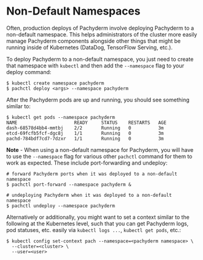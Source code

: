 # Non-Default Namespaces

Often, production deploys of Pachyderm involve deploying Pachyderm to a non-default namespace. This helps administrators of the cluster more easily manage Pachyderm components alongside other things that might be running inside of Kubernetes (DataDog, TensorFlow Serving, etc.).

To deploy Pachyderm to a non-default namespace, you just need to create that namespace with `kubectl` and then add the `--namespace` flag to your deploy command:

```
$ kubectl create namespace pachyderm
$ pachctl deploy <args> --namespace pachyderm
```

After the Pachyderm pods are up and running, you should see something similar to:

```
$ kubectl get pods --namespace pachyderm
NAME                     READY     STATUS    RESTARTS   AGE
dash-68578d4bb4-mmtbj    2/2       Running   0          3m
etcd-69fcfb5fcf-dgc8j    1/1       Running   0          3m
pachd-784bdf7cd7-7dzxr   1/1       Running   0          3m
```

**Note** - When using a non-default namespace for Pachyderm, you will have to use the `--namespace` flag for various other `pachctl` command for them to work as expected. These include port-forwarding and undeploy:

```
# forward Pachyderm ports when it was deployed to a non-default namespace
$ pachctl port-forward --namespace pachyderm &

# undeploying Pachyderm when it was deployed to a non-default namespace
$ pachctl undeploy --namespace pachyderm 
```

Alternatively or additionally, you might want to set a context similar to the following at the Kubernetes level, such that you can get Pachyderm logs, pod statuses, etc. easily via `kubectl logs ...`, `kubectl get pods`, etc.:

```
$ kubectl config set-context pach --namespace=<pachyderm namespace> \
  --cluster=<cluster> \
  --user=<user>
```
